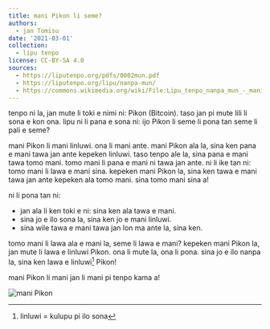 ```yaml
---
title: mani Pikon li seme?
authors:
  - jan Tomisu
date: '2021-03-01'
collection:
  - lipu tenpo
license: CC-BY-SA 4.0
sources:
  - https://liputenpo.org/pdfs/0002mun.pdf
  - https://liputenpo.org/lipu/nanpa-mun/
  - https://commons.wikimedia.org/wiki/File:Lipu_tenpo_nanpa_mun_-_mani_Pikon.png
---
```


tenpo ni la, jan mute li toki e nimi ni: Pikon (Bitcoin). taso jan pi mute lili li sona e kon ona. lipu ni li pana e sona ni: ijo Pikon li seme li pona tan seme li pali e seme?

mani Pikon li mani linluwi. ona li mani ante. mani Pikon ala la, sina ken pana e mani tawa jan ante kepeken linluwi. taso tenpo ale la, sina pana e mani tawa tomo mani. tomo mani li pana e mani ni tawa jan ante. ni li ike tan ni: tomo mani li lawa e mani sina. kepeken mani Pikon la, sina ken tawa e mani tawa jan ante kepeken ala tomo mani. sina tomo mani sina a!

ni li pona tan ni:

- jan ala li ken toki e ni: sina ken ala tawa e mani.
- sina jo e ilo sona la, sina ken jo e mani linluwi.
- sina wile tawa e mani tawa jan lon ma ante la, sina ken.

tomo mani li lawa ala e mani la, seme li lawa e mani? kepeken mani Pikon la, jan mute li lawa e linluwi Pikon. ona li mute la, ona li pona. sina jo e ilo nanpa la, sina ken lawa e linluwi[^1] Pikon!

mani Pikon li mani jan li mani pi tenpo kama a!

![mani Pikon](https://upload.wikimedia.org/wikipedia/commons/6/61/Lipu_tenpo_nanpa_mun_-_mani_Pikon.png)

[^1]: linluwi = kulupu pi ilo sona